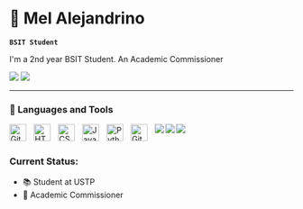 # 🐸 Mel Alejandrino

**`BSIT Student`**

I'm a 2nd year BSIT Student.
An Academic Commissioner

   <p align="left">
      <a href="https://www.facebook.com/Melkun02/"><img src="https://img.shields.io/badge/melalejandrino-1877F2?style=for-the-badge&logo=facebook&logoColor=white"></a>
      <a href="https://twitter.com/MelKun8"><img src="https://img.shields.io/badge/MELKUN-1DA1F2?style=for-the-badge&logo=twitter&logoColor=white"></a>
   </p>

---

### 🧰 Languages and Tools
<img align="left" alt="Git" width="30px" style="padding-right:10px;" src="https://cdn.jsdelivr.net/gh/devicons/devicon/icons/git/git-original.svg" />
<img align="left" alt="HTML" width="30px" style="padding-right:10px;" src="https://cdn.jsdelivr.net/gh/devicons/devicon/icons/html5/html5-plain.svg" />
<img align="left" alt="CSS" width="30px" style="padding-right:10px;" src="https://cdn.jsdelivr.net/gh/devicons/devicon/icons/css3/css3-plain.svg" />
<img align="left" alt="JavaScript" width="30px" style="padding-right:10px;" src="https://cdn.jsdelivr.net/gh/devicons/devicon/icons/javascript/javascript-plain.svg" />
<img align="left" alt="Python" width="30px" style="padding-right:10px;" src="https://cdn.jsdelivr.net/gh/devicons/devicon/icons/python/python-plain.svg" />
<img align="left" alt="GitHub" width="30px" style="padding-right:10px;" src="https://cdn.jsdelivr.net/gh/devicons/devicon/icons/github/github-original.svg" />
<img align="left" src="https://img.shields.io/badge/Canva-%2300C4CC.svg?style=for-the-badge&logo=Canva&logoColor=white"> 
<img align="left" src="https://img.shields.io/badge/figma-%23F24E1E.svg?style=for-the-badge&logo=figma&logoColor=white">
<img align="left" src="https://img.shields.io/badge/MySQL-005C84?style=for-the-badge&logo=mysql&logoColor=white">
<br />

#

### Current Status:

- 📚 Student at USTP
- 📖 Academic Commissioner
